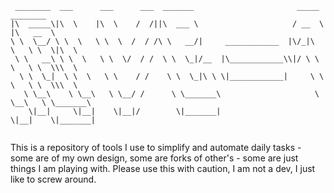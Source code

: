 ~~~
 ________  ___      ___      ___  _______                       _____      ________     
|\  _____\|\  \    |\  \    /  /||\  ___ \                     / __  \    |\   __  \    
\ \  \__/ \ \  \   \ \  \  /  / /\ \   __/|     ____________  |\/_|\  \   \ \  \|\  \   
 \ \   __\ \ \  \   \ \  \/  / /  \ \  \_|/__  |\____________\\|/ \ \  \   \ \  \\\  \  
  \ \  \_|  \ \  \   \ \    / /    \ \  \_|\ \ \|____________|     \ \  \   \ \  \\\  \ 
   \ \__\    \ \__\   \ \__/ /      \ \_______\                     \ \__\   \ \_______\
    \|__|     \|__|    \|__|/        \|_______|                      \|__|    \|_______|
                                                                                 
~~~

This is a repository of tools I use to simplify and automate daily tasks - some are of my own design, 
some are forks of other's - some are just things I am playing with.
Please use this with caution, I am not a dev, I just like to screw around.

